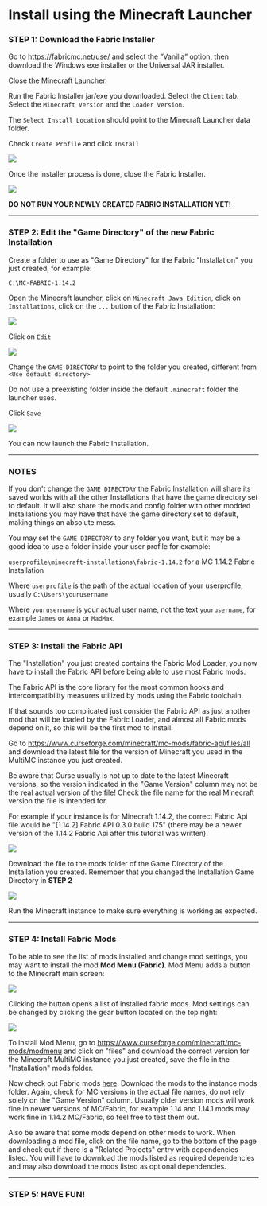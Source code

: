 # Install using the Minecraft Launcher

### STEP 1: Download the Fabric Installer

Go to <https://fabricmc.net/use/> and select the “Vanilla” option, then
download the Windows exe installer or the Universal JAR installer.

Close the Minecraft Launcher.

Run the Fabric Installer jar/exe you downloaded. Select the `Client`
tab. Select the `Minecraft Version` and the `Loader Version`.

The `Select Install Location` should point to the Minecraft Launcher
data folder.

Check `Create Profile` and click `Install`

![](../images/wiki/install_fabric_using_vanilla_launcher_01.jpg)

Once the installer process is done, close the Fabric Installer.

![](../images/wiki/install_fabric_using_vanilla_launcher_02.jpg)

**DO NOT RUN YOUR NEWLY CREATED FABRIC INSTALLATION YET\!**

-----

### STEP 2: Edit the "Game Directory" of the new Fabric Installation

Create a folder to use as "Game Directory" for the Fabric "Installation"
you just created, for example:

`C:\MC-FABRIC-1.14.2`

Open the Minecraft launcher, click on `Minecraft Java Edition`, click on
`Installations`, click on the `...` button of the Fabric Installation:

![](../images/wiki/install_fabric_using_vanilla_launcher_03.jpg)

Click on `Edit`

![](../images/wiki/install_fabric_using_vanilla_launcher_04.jpg)

Change the `GAME DIRECTORY` to point to the folder you created,
different from `<Use default directory>`

Do not use a preexisting folder inside the default `.minecraft` folder
the launcher uses.

Click `Save`

![](../images/wiki/install_fabric_using_vanilla_launcher_05.jpg)

You can now launch the Fabric Installation.

-----

### NOTES

If you don't change the `GAME DIRECTORY` the Fabric Installation will
share its saved worlds with all the other Installations that have the
game directory set to default. It will also share the mods and config
folder with other modded Installations you may have that have the game
directory set to default, making things an absolute mess.

You may set the `GAME DIRECTORY` to any folder you want, but it may be a
good idea to use a folder inside your user profile for example:

`userprofile\minecraft-installations\fabric-1.14.2` for a MC 1.14.2
Fabric Installation

Where `userprofile` is the path of the actual location of your
userprofile, usually `C:\Users\yourusername`

Where `yourusername` is your actual user name, not the text
`yourusername`, for example `James` or `Anna` or `MadMax`.

-----

### STEP 3: Install the Fabric API

The "Installation" you just created contains the Fabric Mod Loader, you
now have to install the Fabric API before being able to use most Fabric
mods.

The Fabric API is the core library for the most common hooks and
intercompatibility measures utilized by mods using the Fabric toolchain.

If that sounds too complicated just consider the Fabric API as just
another mod that will be loaded by the Fabric Loader, and almost all
Fabric mods depend on it, so this will be the first mod to install.

Go to
<https://www.curseforge.com/minecraft/mc-mods/fabric-api/files/all> and
download the latest file for the version of Minecraft you used in the
MultiMC instance you just created.

Be aware that Curse usually is not up to date to the latest Minecraft
versions, so the version indicated in the "Game Version" column may not
be the real actual version of the file\! Check the file name for the
real Minecraft version the file is intended for.

For example if your instance is for Minecraft 1.14.2, the correct Fabric
Api file would be "\[1.14.2\] Fabric API 0.3.0 build 175" (there may be
a newer version of the 1.14.2 Fabric Api after this tutorial was
written).

![](../images/wiki/install_fabric_using_multimc_launcher_05.jpg)

Download the file to the mods folder of the Game Directory of the
Installation you created. Remember that you changed the Installation
Game Directory in **STEP 2**

![](../images/wiki/install_fabric_using_multimc_launcher_09.jpg)

Run the Minecraft instance to make sure everything is working as
expected.

-----

### STEP 4: Install Fabric Mods

To be able to see the list of mods installed and change mod settings,
you may want to install the mod **Mod Menu (Fabric)**. Mod Menu adds a
button to the Minecraft main screen:

![](../images/wiki/install_fabric_using_multimc_launcher_07.jpg)

Clicking the button opens a list of installed fabric mods. Mod settings
can be changed by clicking the gear button located on the top right:

![](../images/wiki/install_fabric_using_multimc_launcher_08.jpg)

To install Mod Menu, go to
<https://www.curseforge.com/minecraft/mc-mods/modmenu> and click on
"files" and download the correct version for the Minecraft MultiMC
instance you just created, save the file in the "Installation" mods
folder.

Now check out Fabric mods
[here](https://www.curseforge.com/minecraft/mc-mods/fabric?filter-game-version=&filter-sort=2).
Download the mods to the instance mods folder. Again, check for MC
versions in the actual file names, do not rely solely on the "Game
Version" column. Usually older version mods will work fine in newer
versions of MC/Fabric, for example 1.14 and 1.14.1 mods may work fine in
1.14.2 MC/Fabric, so feel free to test them out.

Also be aware that some mods depend on other mods to work. When
downloading a mod file, click on the file name, go to the bottom of the
page and check out if there is a "Related Projects" entry with
dependencies listed. You will have to download the mods listed as
required dependencies and may also download the mods listed as optional
dependencies.

-----

### STEP 5: HAVE FUN\!

